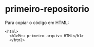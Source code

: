 # primeiro-repositorio

Para copiar o código em HTML:
```
<html>
  <h1>Meu primeiro arquivo HTML</h1>
  </html>
```
